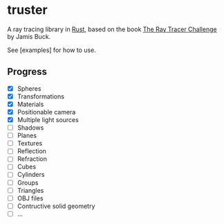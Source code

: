 # truster

A ray tracing library in [Rust](https://rust-lang.org), based on the book [The Ray Tracer Challenge](https://pragprog.com/titles/jbtracer/the-ray-tracer-challenge/) by Jamis Buck.

See [examples] for how to use.

## Progress

- [x] Spheres
- [x] Transformations
- [x] Materials
- [x] Positionable camera
- [x] Multiple light sources
- [ ] Shadows
- [ ] Planes
- [ ] Textures
- [ ] Reflection
- [ ] Refraction
- [ ] Cubes
- [ ] Cylinders
- [ ] Groups
- [ ] Triangles
- [ ] OBJ files
- [ ] Contructive solid geometry
- [ ] ...
